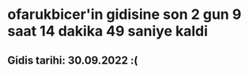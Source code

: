 # ofarukbicer'in gidisine son 2 gun 9 saat 14 dakika 49 saniye kaldi

## Gidis tarihi: 30.09.2022 :(